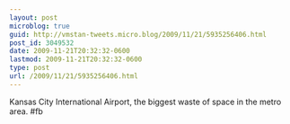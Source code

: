 ```yaml
---
layout: post
microblog: true
guid: http://vmstan-tweets.micro.blog/2009/11/21/5935256406.html
post_id: 3049532
date: 2009-11-21T20:32:32-0600
lastmod: 2009-11-21T20:32:32-0600
type: post
url: /2009/11/21/5935256406.html
---
```

Kansas City International Airport, the biggest waste of space in the metro area. #fb
